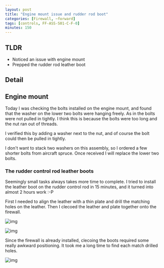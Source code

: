 ```yaml
---
layout: post
title: "Engine mount issue and rudder rod boot"
categories: [Firewall, ~forward]
tags: [controls, FF-ASS-S01-C-F-0]
minutes: 150
---
```


## TLDR

- Noticed an issue with engine mount
- Prepped the rudder rod leather boot

## Detail

## Engine mount

Today I was checking the bolts installed on the engine mount, and found that the washer on the lower two bolts were hanging freely. As in the bolts were not pulled in tightly. I think this is because the bolts were too long and the nut ran out of threads.

I verified this by adding a washer next to the nut, and of course the bolt could then be pulled in tightly.

I don't want to stack two washers on this assembly, so I ordered a few shorter bolts from aircraft spruce. Once received I will replace the lower two bolts.

### The rudder control rod leather boots

Seemingly small tasks always takes more time to complete. I tried to install the leather boot on the rudder control rod in 15 minutes, and it turned into almost 2 hours work :-P

First I needed to align the leather with a thin plate and drill the matching holes on the leather. Then I clecoed the leather and plate together onto the firewall.

![img](https://lh3.googleusercontent.com/pw/AP1GczPtTJFov6vB5GFZy1nyrqBbENr3Gyfql_vuMpoODR5iZv5EsSv6N_tLaDuuDtktpCl2zBkZhHTRpgOzQdMHA4oKhp81gucevCg6SUtC9EQHXRO3Fswt303aHvP0O61V5ibJRAh15Ae5z70DHSrnOt0Lcw=w2274-h1712-s-no-gm?authuser=3)

![img](https://lh3.googleusercontent.com/pw/AP1GczOpFyk6I008aTQl0QQb3PWen-ZrEV7kRqv2ow3YrJ7TR84KIsQes5Vj-Jy2Uwe63n9oOw9CMhxOW7FQNGDQhlhIKE1GyTjMDaV3wB3rqcGt8-8DgkM_BA10B9auT0tdZZGqRjHm_2UOqQ53DPbKrXzhjg=w2274-h1712-s-no-gm?authuser=3)

Since the firewall is already installed, clecoing the boots required some really awkward positioning. It took me a long time to find each match drilled holes.

![img](https://lh3.googleusercontent.com/pw/AP1GczPLXLwuzhnJAZ_U-mo0amX0C3jxQ6lE91UiEmKCqhvYeGaSk9Wl3QMorg_SKZSBez7T4jwUH-X0dRvgO5YfJnapOLzpRxq_ccm3rjK3H4F996FMpQumWryFjz-8EkgOaCizlZeQC_esyW0I9XGflI5v9g=w1290-h1712-s-no-gm?authuser=3)
